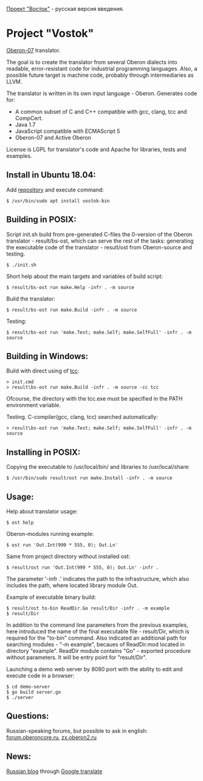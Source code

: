 [Проект "Восток"](README-RU.md) - русская версия введения.

Project "Vostok"
==========================
[Oberon-07](documents/Language.md) translator.

The goal is to create the translator from several Oberon dialects into readable,
error-resistant code for industrial programming languages.
Also, a possible future target is machine code, probably through intermediaries
as LLVM.

The translator is written in its own input language - Oberon.
Generates code for:

  * A common subset of C and C++ compatible with gcc, clang, tcc and CompCert.
  * Java 1.7
  * JavaScript compatible with ECMAScript 5
  * Oberon-07 and Active Oberon

License is LGPL for translator's code and Apache for libraries, tests and
examples.

## Install in Ubuntu 18.04:
Add [repository](https://translate.google.com/translate?sl=ru&tl=en&u=https://wiki.oberon.org/repo) and execute command:

    $ /usr/bin/sudo apt install vostok-bin

## Building in POSIX:
Script init.sh build from pre-generated C-files the 0-version of the Oberon
translator - result/bs-ost, which can serve the rest of the tasks:
generating the executable code of the translator - result/ost from Oberon-source
and testing.

    $ ./init.sh

Short help about the main targets and variables of build script:

    $ result/bs-ost run make.Help -infr . -m source

Build the translator:

    $ result/bs-ost run make.Build -infr . -m source

Testing:

    $ result/bs-ost run 'make.Test; make.Self; make.SelfFull' -infr . -m source

## Building in Windows:

Build with direct using of [tcc](http://download.savannah.gnu.org/releases/tinycc/):

    > init.cmd
    > result\bs-ost run make.Build -infr . -m source -cc tcc

Ofcourse, the directory with the tcc.exe must be specified in the PATH
environment variable.

Testing. C-compiler(gcc, clang, tcc) searched automatically:

    > result\bs-ost run 'make.Test; make.Self; make.SelfFull' -infr . -m source

## Installing in POSIX:
Copying the executable to /usr/local/bin/ and libraries to /usr/local/share:

    $ /usr/bin/sudo result/ost run make.Install -infr . -m source

## Usage:

Help about translator usage:

    $ ost help

Oberon-modules running example:

    $ ost run 'Out.Int(999 * 555, 0); Out.Ln'

Same from project directory without installed ost:

    $ result/ost run 'Out.Int(999 * 555, 0); Out.Ln' -infr .

The parameter '-infr .' indicates the path to the infrastructure, which also
includes the path, where located library module Out.

Example of executable binary build:

    $ result/ost to-bin ReadDir.Go result/Dir -infr . -m example
    $ result/Dir

In addition to the command line parameters from the previous examples, here
introduced the name of the final executable file - result/Dir, which is
required for the "to-bin" command. Also indicated an additional path for
searching modules - "-m example", becaues of ReadDir.mod located in directory
"example". ReadDir module contains "Go" - exported procedure without parameters.
It will be entry point for "result/Dir".

Launching a demo web server by 8080 port with the ability to edit and execute
code in a browser:

    $ cd demo-server
    $ go build server.go
    $ ./server

## Questions:
Russian-speaking forums, but possible to ask in english:
[forum.oberoncore.ru](https://forum.oberoncore.ru/viewtopic.php?f=115&t=6217),
[zx.oberon2.ru](https://zx.oberon2.ru/forum/viewforum.php?f=117)

## News:
[Russian blog](https://vostok-space.blogspot.com/) through
[Google translate](https://translate.google.com/translate?sl=ru&tl=en&u=https://vostok-space.blogspot.com)
